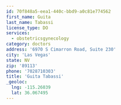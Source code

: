 ```yaml
---
id: 70f848a5-eea1-440c-bbd9-a0c81e774562
first_name: Guita
last_name: Tabassi
license_type: DO
services:
  - obstetricsgynecology
category: doctors
address: '6970 S Cimarron Road, Suite 230'
city: 'Las Vegas'
state: NV
zip: '89113'
phone: '7028710303'
title: 'Guita Tabassi'
_geoloc:
  lng: -115.26039
  lat: 36.067495
---
```

